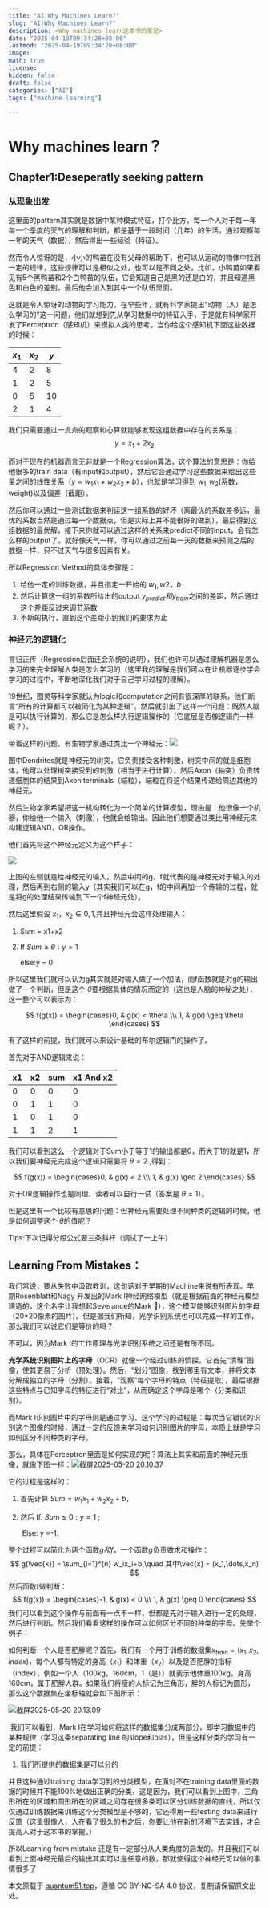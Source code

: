 ```yaml
---
title: "AI|Why Machines Learn?"
slug: "AI|Why Machines Learn?"
description: <Why machines learn这本书的笔记>
date: "2025-04-19T09:34:28+08:00"
lastmod: "2025-04-19T09:34:28+08:00"
image: 
math: true
license: 
hidden: false
draft: false 
categories: ["AI"]
tags: ["machine learning"]

---
```


# Why machines learn？

## Chapter1:Deseperatly seeking pattern

### 从现象出发

这里面的pattern其实就是数据中某种模式特征，打个比方，每一个人对于每一年每一个季度的天气的理解和判断，都是基于一段时间（几年）的生活，通过观察每一年的天气（数据），然后得出一些经验（特征）。

然而令人惊讶的是，小小的鸭苗在没有父母的帮助下，也可以从运动的物体中找到一定的规律，这些规律可以是相似之处，也可以是不同之处，比如，小鸭苗如果看见有5个黑鸭苗和2个白鸭苗的队伍，它会知道自己是黑的还是白的，并且知道黑色和白色的差别，最后他会加入到其中一个队伍里面。

这就是令人惊讶的动物的学习能力。在早些年，就有科学家提出“动物（人）是怎么学习的”这一问题，他们就想到先从学习数据中的特征入手，于是就有科学家开发了Perceptron（感知机）来模拟人类的思考。当你给这个感知机下面这些数据的时候：

| $x_1$ | $x_2$ | $y$  |
| ----- | ----- | ---- |
| 4     | 2     | 8    |
| 1     | 2     | 5    |
| 0     | 5     | 10   |
| 2     | 1     | 4    |

我们只需要通过一点点的观察和心算就能够发现这组数据中存在的关系是：
$$
y = x_1+2x_2
$$


而对于现在的机器而言无非就是一个Regression算法，这个算法的意思是：你给他很多的train data（有input和output），然后它会通过学习这些数据来给出这些量之间的线性关系（$y =w_1x_1+w_2x_2+b$），也就是学习得到 $w_1,w_2$(系数，weight)以及偏差（截距）。

然后你可以通过一些测试数据来判读这一组系数的好坏（离最优的系数差多远，最优的系数当然是通过每一个数据点，但是实际上并不能很好的做到），最后得到这组数据的最优解，接下来你就可以通过这样的关系来predict不同的input，会有怎么样的output了。就好像天气一样，你可以通过之前每一天的数据来预测之后的数据一样，只不过天气与很多因素有关。

所以Regression Method的具体步骤是：

1. 给他一定的训练数据，并且指定一开始的 $w_1,w2，b$
2. 然后计算这一组的系数所给出的output $y_{predict}和y_{train}$之间的差距，然后通过这个差距反过来调节系数
3. 不断的执行，直到这个差距小到我们的要求为止

### 神经元的逻辑化

言归正传（Regression后面还会系统的说明），我们也许可以通过理解机器是怎么学习的来完全理解人类是怎么学习的（这里我的理解是我们可以在让机器逐步学会学习的过程中，不断地深化我们对于自己学习过程的理解）。

19世纪，图灵等科学家就认为logic和computation之间有很深厚的联系，他们断言“所有的计算都可以被简化为某种逻辑”。然后就引出了这样一个问题：既然人脑是可以执行计算的，那么它是怎么样执行逻辑操作的（它底层是否像逻辑门一样呢？）。

带着这样的问题，有生物学家通过类比一个神经元：![](/1.png)

图中Dendrites就是神经元的树突，它负责接受各种刺激，树突中间的就是细胞体，他可以处理树突接受到的刺激（相当于进行计算），然后Axon（轴突）负责转递细胞体的结果到Axon terminals（端粒），端粒在将这个结果传递给周边其他的神经元。

然后生物学家希望把这一机构转化为一个简单的计算模型，理由是：他很像一个机器，你给他一个输入（刺激），他就会给输出。因此他们想要通过类比用神经元来构建逻辑AND，OR操作。

他们首先将这个神经元定义为这个样子：

![](/2.png)

上图的左侧就是给神经元的输入，然后中间的g，f就代表的是神经元对于输入的处理，然后再到右侧的输入y（其实我们可以在g，f的中间再加一个传输的过程，就是将g的处理结果传输到下一个f神经元处）。

然后这里假设 $x_1，x_2 \in {0,1}$,并且神经元会这样处理输入：

1. Sum  = x1+x2

2. If  $Sum\geq \theta :y=1$

   else:y = 0

所以这里我们就可以认为g其实就是对输入做了一个加法，而f函数就是对g的输出做了一个判断，但是这个 $\theta$要根据具体的情况而定的（这也是人脑的神秘之处），这一整个可以表示为：

$$
f(g(x)) =
\begin{cases}0, & g(x) < \theta \\\ 
1, & g(x) \geq \theta
\end{cases}
$$


有了这样的前提，我们就可以来设计基础的布尔逻辑门的操作了。

   首先对于AND逻辑来说：

   | x1   | x2   | sum  | x1 And x2 |
   | ---- | ---- | ---- | --------- |
   | 0    | 0    | 0    | 0         |
   | 0    | 1    | 1    | 0         |
   | 1    | 0    | 1    | 0         |
   | 1    | 1    | 2    | 1         |

   我们可以看到这么一个逻辑对于Sum小于等于1的输出都是0，而大于1的就是1，所以我们要神经元完成这个逻辑只需要将 $\theta = 2$ ,得到：


$$
f(g(x)) =
\begin{cases}0, & g(x) < 2 \\\ 
1, & g(x) \geq 2
\end{cases}
$$


对于OR逻辑操作也是同理，读者可以自行一试（答案是 $\theta=1$）。

   但是这里有一个比较有意思的问题：但神经元需要处理不同种类的逻辑的时候，他是如何调整这个 $\theta$的值呢？

Tips:下次记得分段公式要三条斜杆（调试了一上午）

## Learning From Mistakes：

我们常说，要从失败中汲取教训，这句话对于早期的Machine来说有所表现。早期Rosenblatt和Nagy 开发出的Mark I神经网络模型（就是根据前面的神经元模型建造的，这个名字让我想起Severance的Mark 🤣），这个模型能够识别图片的字母（20*20像素的图片）。但是据我们所知，光学识别系统也可以完成一样的工作，那么我们可以说它们是等价的吗？

不可以，因为Mark I的工作原理与光学识别系统之间还是有所不同。

**光学系统识别图片上的字母**（OCR）就像一个经过训练的侦探。它首先“清理”图像，使其更易于分析（预处理）。然后，“划分”图像，找到哪里有文本，并将文本分解成独立的字母（分割）。接着，“观察”每个字母的特点（特征提取），最后根据这些特点与已知字母的特征进行“对比”，从而确定这个字母是哪个（分类和识别）。

而Mark I识别图片中的字母则是通过学习，这个学习的过程是：每次当它错误的识别这个图像的时候，通过一定的反馈来学习如何识别图片的字母，本质上就是学习如何区分不同种类的字母。

那么，具体在Perceptron里面是如何实现的呢？算法上其实和前面的神经元很像，就像下图一样：![截屏2025-05-20 20.10.37](4.png)

它的过程是这样的：

1. 首先计算 $Sum = w_1x_1+w_2x_2+b$，

2. 然后 If:  $Sum \leq 0 : y = 1$ ;

   ​	Else:   y  =-1.

整个过程可以简化为两个函数$g和f$，一个函数$g$负责做求和操作：
$$
g(\vec{x}) = \sum_{i=1}^{n} w_ix_i+b,\quad 其中\vec{x} = (x_1,\dots,x_n)
$$
然后函数f做判断：
$$
f(g(x)) =
\begin{cases}-1, & g(x) < 0 \\\ 
1, & g(x) \geq 0
\end{cases}
$$
我们可以看到这个操作与前面有一点不一样，但都是先对于输入进行一定的处理，然后进行判断。然后我们看看这样的操作可以如何区分不同的种类的字母。先举个例子：

如何判断一个人是否肥胖呢？首先，我们有一个用于训练的数据集${x_{train}=(x_1,x_2,index)}$，每个人都有特定的身高（$x_1$）和体重（$x_2$）以及是否肥胖的指标（index），例如一个人（100kg，160cm，1（是））就表示他体重100kg，身高160cm，属于肥胖人群。如果我们将瘦的人标记为三角形，胖的人标记为圆形，那么这个数据集在坐标轴就会如下图所示：

![截屏2025-05-20 20.13.09](5.png)

​      我们可以看到，Mark I在学习如何将这样的数据集分成两部分，即学习数据中的某种规律（学习这条separating line 的slope和bias），但是这样分类的学习有一定的前提：

1. 我们所提供的数据集是可以分的

并且这种通过training data学习到的分类模型，在面对不在training data里面的数据的时候并不能100%地做出正确的分类，这是因为，我们可以看到上图中，三角形所在的区域和圆形所在的区域之间存在很多条可以区分训练数据的直线，所以仅仅通过训练数据来训练这个分类模型是不够的，它还得用一些testing data来进行反馈（这里很像人，人在看了很久的书之后，你要让他在新的环境下去实践，才会提高人对于这本书的掌握。）

所以Learning from  mistake 还是有一定部分从人类角度的启发的。并且我们可以看到上面神经元最后的输出其实可以是任意的数，那就使得这个神经元可以做的事情很多了







本文原载于 [quantum51.top](https://quantum51.top)，遵循 CC BY-NC-SA 4.0 协议，复制请保留原文出处。
